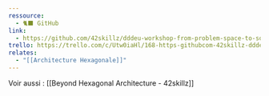 ```yaml
---
ressource:
  - 🐈‍⬛ GitHub
link:
  - https://github.com/42skillz/dddeu-workshop-from-problem-space-to-solution-space-/tree/Hexagonal
trello: https://trello.com/c/Utw0iaHl/168-https-githubcom-42skillz-dddeu-workshop-from-problem-space-to-solution-space-tree-hexagonal-theatersuggestions-csharp
relates:
  - "[[Architecture Hexagonale]]"
---
```

Voir aussi : [[Beyond Hexagonal Architecture - 42skillz]]